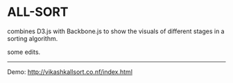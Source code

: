 ALL-SORT
========

combines D3.js with Backbone.js to show the visuals of different stages in a sorting algorithm. 

some edits.

------------------------------------------------------------------------------------------------
Demo: http://vikashkallsort.co.nf/index.html
